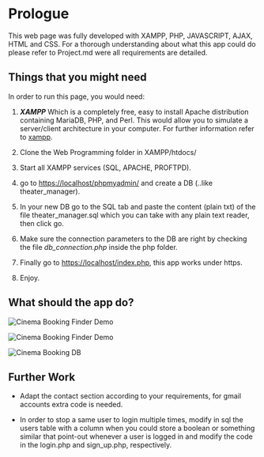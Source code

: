 # Prologue
This web page was fully developed with XAMPP, PHP, JAVASCRIPT, AJAX, HTML and CSS. For a thorough understanding about what this app could do please refer to Project.md were all requirements are detailed. 

## Things that you might need

In order to run this page, you would need:

1. ***XAMPP*** Which is a completely free, easy to install Apache distribution containing MariaDB, PHP, and Perl.
This would allow you to simulate a server/client architecture in your computer. For further information refer to [xampp](https://www.apachefriends.org/index.html).

2. Clone the Web Programming folder in XAMPP/htdocs/

3. Start all XAMPP services (SQL, APACHE, PROFTPD).

4. go to [https://localhost/phpmyadmin/](https://localhost/phpmyadmin/) and create a DB (..like theater_manager).

5. In your new DB go to the SQL tab and paste the content (plain txt) of the file theater_manager.sql which you can
take with any plain text reader, then click go.

6. Make sure the connection parameters to the DB are right by checking the file _db_connection.php_ inside the php folder.

7. Finally go to [https://localhost/index.php](https://localhost/index.php), this app works under https.

8. Enjoy.


## What should the app do?

![Cinema Booking Finder Demo](Demo/cinema_booking_demo.gif)

![Cinema Booking Finder Demo](Demo/cinema_booking_demo2.gif)

![Cinema Booking DB](Demo/cinema_booking_db.gif)

## Further Work

- Adapt the contact section according to your requirements, for gmail accounts extra code is needed.

- In order to stop a same user to login multiple times, modify in sql the users table with a column when you could
store a boolean or something similar that point-out whenever a user is logged in and modify the code in the
login.php and sign_up.php, respectively.


